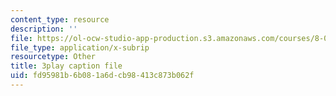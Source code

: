 ```yaml
---
content_type: resource
description: ''
file: https://ol-ocw-studio-app-production.s3.amazonaws.com/courses/8-01sc-classical-mechanics-fall-2016/fd95981b6b081a6dcb98413c873b062f_KmGPMec8-iU.srt
file_type: application/x-subrip
resourcetype: Other
title: 3play caption file
uid: fd95981b-6b08-1a6d-cb98-413c873b062f
---
```

